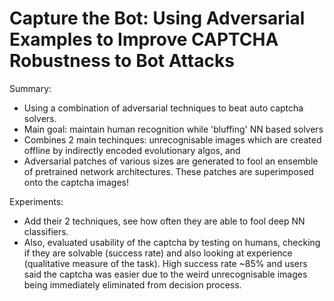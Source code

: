# Capture the Bot: Using Adversarial Examples to Improve CAPTCHA Robustness to Bot Attacks

Summary:
- Using a combination of adversarial techniques to beat auto captcha solvers.
- Main goal: maintain human recognition while 'bluffing' NN based solvers
- Combines 2 main techinques: unrecognisable images which are created offline by indirectly encoded evolutionary algos, and
- Adversarial patches of various sizes are generated to fool an ensemble of pretrained network architectures. These patches are superimposed onto the captcha images!

Experiments:
- Add their 2 techniques, see how often they are able to fool deep NN classifiers.
- Also, evaluated usability of the captcha by testing on humans, checking if they are solvable (success rate) and also looking at experience (qualitative measure of the task). High success rate ~85% and users said the captcha was easier due to the weird unrecognisable images being immediately eliminated from decision process.